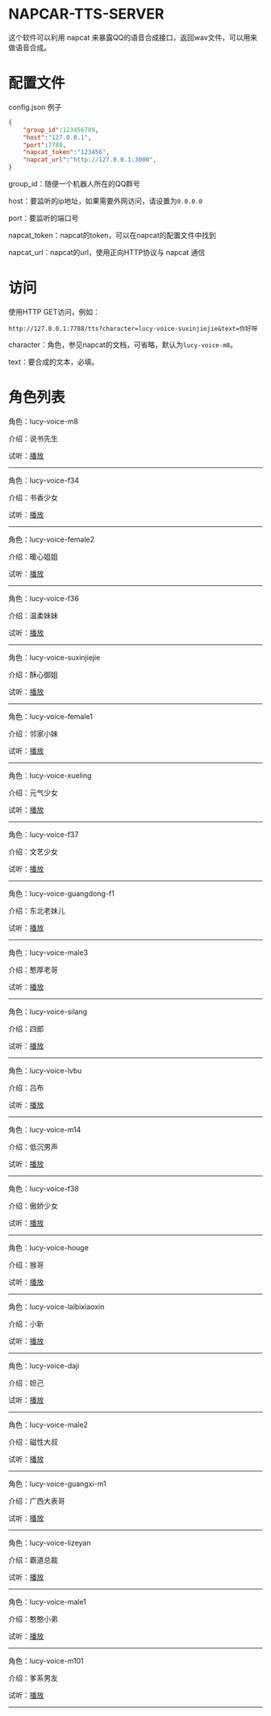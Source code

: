 # NAPCAR-TTS-SERVER

这个软件可以利用 napcat 来暴露QQ的语音合成接口，返回wav文件，可以用来做语音合成。

# 配置文件

config.json 例子

```json
{
    "group_id":123456789,
    "host":"127.0.0.1",
    "port":7788,
    "napcat_token":"123456",
    "napcat_url":"http://127.0.0.1:3000",
}
```

group_id：随便一个机器人所在的QQ群号

host：要监听的ip地址，如果需要外网访问，请设置为`0.0.0.0`

port：要监听的端口号

napcat_token：napcat的token，可以在napcat的配置文件中找到

napcat_url：napcat的url，使用正向HTTP协议与 napcat 通信


# 访问

使用HTTP GET访问，例如：

```
http://127.0.0.1:7788/tts?character=lucy-voice-suxinjiejie&text=你好呀
```

character：角色，参见napcat的文档，可省略，默认为`lucy-voice-m8`。

text：要合成的文本，必填。

# 角色列表

角色：lucy-voice-m8

介绍：说书先生

试听：[播放](https://res.qpt.qq.com/qpilot/tts_sample/group/lucy-voice-m8.wav)
<hr>


角色：lucy-voice-f34

介绍：书香少女

试听：[播放](https://res.qpt.qq.com/qpilot/tts_sample/group/lucy-voice-f34.wav) 
<hr>


角色：lucy-voice-female2

介绍：暖心姐姐

试听：[播放](https://res.qpt.qq.com/qpilot/tts_sample/group/lucy-voice-female2.wav) 
<hr>


角色：lucy-voice-f36

介绍：温柔妹妹

试听：[播放](https://res.qpt.qq.com/qpilot/tts_sample/group/lucy-voice-f36.wav) 
<hr>


角色：lucy-voice-suxinjiejie

介绍：酥心御姐

试听：[播放](https://res.qpt.qq.com/qpilot/tts_sample/group/lucy-voice-suxinjiejie.wav)
<hr>


角色：lucy-voice-female1

介绍：邻家小妹

试听：[播放](https://res.qpt.qq.com/qpilot/tts_sample/group/lucy-voice-female1.wav)
<hr>


角色：lucy-voice-xueling

介绍：元气少女

试听：[播放](https://res.qpt.qq.com/qpilot/tts_sample/group/lucy-voice-xueling.wav)
<hr>


角色：lucy-voice-f37

介绍：文艺少女

试听：[播放](https://res.qpt.qq.com/qpilot/tts_sample/group/lucy-voice-f37.wav)
<hr>


角色：lucy-voice-guangdong-f1

介绍：东北老妹儿

试听：[播放](https://res.qpt.qq.com/qpilot/tts_sample/group/lucy-voice-guangdong-f1.wav)
<hr>


角色：lucy-voice-male3

介绍：憨厚老哥

试听：[播放](https://res.qpt.qq.com/qpilot/tts_sample/group/lucy-voice-male3.wav)
<hr>


角色：lucy-voice-silang

介绍：四郎

试听：[播放](https://res.qpt.qq.com/qpilot/tts_sample/group/lucy-voice-silang.wav)
<hr>


角色：lucy-voice-lvbu

介绍：吕布

试听：[播放](https://res.qpt.qq.com/qpilot/tts_sample/group/lucy-voice-lvbu.wav)
<hr>


角色：lucy-voice-m14

介绍：低沉男声

试听：[播放](https://res.qpt.qq.com/qpilot/tts_sample/group/lucy-voice-m14.wav)
<hr>


角色：lucy-voice-f38

介绍：傲娇少女

试听：[播放](https://res.qpt.qq.com/qpilot/tts_sample/group/lucy-voice-f38.wav)
<hr>


角色：lucy-voice-houge

介绍：猴哥

试听：[播放](https://res.qpt.qq.com/qpilot/tts_sample/group/lucy-voice-houge.wav)
<hr>


角色：lucy-voice-laibixiaoxin

介绍：小新

试听：[播放](https://res.qpt.qq.com/qpilot/tts_sample/group/lucy-voice-laibixiaoxin.wav)
<hr>


角色：lucy-voice-daji

介绍：妲己

试听：[播放](https://res.qpt.qq.com/qpilot/tts_sample/group/lucy-voice-daji.wav)
<hr>


角色：lucy-voice-male2

介绍：磁性大叔

试听：[播放](https://res.qpt.qq.com/qpilot/tts_sample/group/lucy-voice-male2.wav)
<hr>


角色：lucy-voice-guangxi-m1

介绍：广西大表哥

试听：[播放](https://res.qpt.qq.com/qpilot/tts_sample/group/lucy-voice-guangxi-m1.wav)
<hr>


角色：lucy-voice-lizeyan

介绍：霸道总裁

试听：[播放](https://res.qpt.qq.com/qpilot/tts_sample/group/lucy-voice-lizeyan.wav)
<hr>


角色：lucy-voice-male1

介绍：憨憨小弟

试听：[播放](https://res.qpt.qq.com/qpilot/tts_sample/group/lucy-voice-male1.wav)
<hr>


角色：lucy-voice-m101

介绍：爹系男友

试听：[播放](https://res.qpt.qq.com/qpilot/tts_sample/group/lucy-voice-m101.wav)
<hr>
